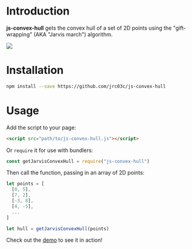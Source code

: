 # Introduction

**js-convex-hull** gets the convex hull of a set of 2D points using the "gift-wrapping" (AKA "Jarvis march") algorithm.

![](https://i.ibb.co/7jMvFQP/hull.png)

# Installation

```bash
npm install --save https://github.com/jrc03c/js-convex-hull
```

# Usage

Add the script to your page:

```html
<script src="path/to/js-convex-hull.js"></script>
```

Or `require` it for use with bundlers:

```js
const getJarvisConvexHull = require("js-convex-hull")
```

Then call the function, passing in an array of 2D points:

```js
let points = [
  [0, 5],
  [7, 2],
  [-3, 8],
  [4, -5],
  ...
]

let hull = getJarvisConvexHull(points)
```

Check out the [demo](/demo.html) to see it in action!
